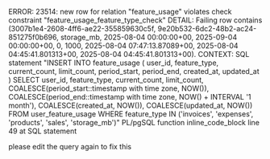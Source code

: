 ERROR:  23514: new row for relation "feature_usage" violates check constraint "feature_usage_feature_type_check"
DETAIL:  Failing row contains (3007b1e4-2608-4ff6-ae22-355859630c5f, 9e20b532-6dc2-48b2-ac24-851275f0b696, storage_mb, 2025-08-04 00:00:00+00, 2025-09-04 00:00:00+00, 0, 1000, 2025-08-04 07:47:13.87089+00, 2025-08-04 04:45:41.801313+00, 2025-08-04 04:45:41.801313+00).
CONTEXT:  SQL statement "INSERT INTO feature_usage (
            user_id, feature_type, current_count, limit_count, 
            period_start, period_end, created_at, updated_at
        )
        SELECT 
            user_id, 
            feature_type, 
            current_count, 
            limit_count,
            COALESCE(period_start::timestamp with time zone, NOW()),
            COALESCE(period_end::timestamp with time zone, NOW() + INTERVAL '1 month'),
            COALESCE(created_at, NOW()),
            COALESCE(updated_at, NOW())
        FROM user_feature_usage
        WHERE feature_type IN ('invoices', 'expenses', 'products', 'sales', 'storage_mb')"
PL/pgSQL function inline_code_block line 49 at SQL statement

please edit the query again to fix this